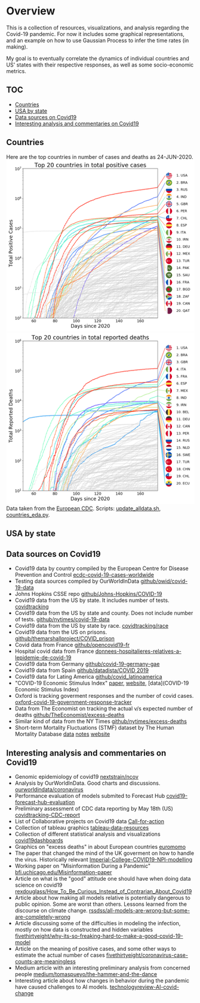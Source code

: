 # Overview

This is a collection of resources, visualizations, and analysis
regarding the Covid-19 pandemic. For now it includes some graphical
representations, and an example on how to use Gaussian Process to infer
the time rates (in making).

My goal is to eventually correlate the dynamics of individual countries
and US' states with their respective responses, as well as some
socio-economic metrics.

## TOC

* [Countries](#Countries)
* [USA by state](#USA-by-state)
* [Data sources on Covid19](#Data-sources-on-Covid19)
* [Interesting analysis and commentaries on Covid19](#Interesting-analysis-and-commentaries-on-Covid19)

## Countries

Here are the top countries in number of cases and deaths as 24-JUN-2020.
![](figures/eda_ecdc_countries_total_cases.png)
![](figures/eda_ecdc_countries_total_deaths.png)
Data taken from the [European CDC](https://opendata.ecdc.europa.eu/covid19/casedistribution/csv). Scripts:
[update_alldata.sh](data/update_alldata.sh),
[countries_eda.py](src/countries_eda.py).

## USA by state

## Data sources on Covid19
* Covid19 data by country compiled by the European Centre for Disease Prevention and Control [ecdc-covid-19-cases-worldwide](https://www.ecdc.europa.eu/en/geographical-distribution-2019-ncov-cases)
* Testing data sources compiled by OurWorldInData [github/owid/covid-19-data](https://github.com/owid/covid-19-data/tree/master/public/data/testing)
* Johns Hopkins CSSE repo [github/Johns-Hopkins/COVID-19](https://github.com/CSSEGISandData/COVID-19)
* Covid19 data from the US by state. It includes number of tests. [covidtracking](https://covidtracking.com/)
* Covid19 data from the US by state and county. Does not include number of tests. [github/nytimes/covid-19-data](https://github.com/nytimes/covid-19-data)
* Covid19 data from the US by state by race. [covidtracking/race](https://covidtracking.com/race)
* Covid19 data from the US on prisons. [github/themarshallproject/COVID_prison](https://github.com/themarshallproject/COVID_prison_data)
* Covid data from France [github/opencovid19-fr](https://github.com/opencovid19-fr/data)
* Hospital covid data from France [donnees-hospitalieres-relatives-a-lepidemie-de-covid-19](https://www.data.gouv.fr/fr/datasets/donnees-hospitalieres-relatives-a-lepidemie-de-covid-19/)
* Covid19 data from Germany [github/covid-19-germany-gae](https://github.com/jgehrcke/covid-19-germany-gae)
* Covid19 data from Spain [github/datadista/COVID 2019](https://github.com/datadista/datasets/tree/master/COVID%2019)
* Covid19 data for Lating America [github/covid_latinoamerica](https://github.com/DataScienceResearchPeru/covid-19_latinoamerica)
* "COVID-19 Economic Stimulus Index" [paper](http://web.boun.edu.tr/elgin/COVID_19.pdf), [website](http://web.boun.edu.tr/elgin/COVID.htm), [data](COVID-19 Economic Stimulus Index)
* Oxford is tracking goverment responses and the number of covid cases. [oxford-covid-19-government-response-tracker](https://www.bsg.ox.ac.uk/research/research-projects/oxford-covid-19-government-response-tracker)
* Data from The Economist on tracking the actual v/s expected number of deaths [github/TheEconomist/excess-deaths](https://github.com/TheEconomist/covid-19-excess-deaths-tracker)
* Similar kind of data from the NY Times [github/nytimes/excess-deaths](https://github.com/nytimes/covid-19-data/tree/master/excess-deaths)
* Short-term Mortality Fluctuations (STMF) dataset by The Human Mortality Database [data](https://www.mortality.org/Public/STMF/Outputs/stmf.csv) [notes](https://www.mortality.org/Public/STMF_DOC/STMFNote.pdf) [website](https://www.mortality.org/)

## Interesting analysis and commentaries on Covid19
* Genomic epidemiology of covid19 [nextstrain/ncov](https://nextstrain.org/ncov)
* Analysis by OurWorldInData. Good charts and discussions. [ourworldindata/coronavirus](https://ourworldindata.org/coronavirus)
* Performance evaluation of models submited to Forecast Hub [covid19-forecast-hub-evaluation](https://github.com/youyanggu/covid19-forecast-hub-evaluation)
* Preliminary assessment of CDC data reporting by May 18th (US) [covidtracking-CDC-report](https://covidtracking.com/documents/CDC%20Data%20Report%20%20-%20The%20COVID%20Tracking%20Project.pdf) 
* List of Collaborative projects on Covid19 data [Call-for-action](https://docs.google.com/document/d/1JWeD1AaIGKMPry_EN8GjIqwX4J4KLQIAqP09exZ-ENI/edit?mkt_tok=eyJpIjoiT0RRd1lqZzVaREF4WVdSbSIsInQiOiJWODlWM0k3dktTbXg0R1ZWbUxpZHlYSEdvalN4WjJcL0llZ0VoV29Veml4XC9PQldKMzN4eUVESzR0QUUzUGwydDhDaFZLKzFPRkR6ajBZNG8yVXRuN01uU0Nqemc4TVJUZERUZ1NQYkV5REs3ZjE2Zm5mZE9BTmtPWEVTd2xhM0RCIn0%3D#)
* Collection of tableau graphics [tableau-data-resources](https://www.tableau.com/covid-19-coronavirus-data-resources)
* Collection of different statistical analysis and visualizations [covid19dashboards](https://covid19dashboards.com/)
* Graphics on "excess deaths" in about European countries [euromomo](https://www.euromomo.eu/graphs-and-maps)
* The paper that changed the mind of the UK goverment on how to handle the virus. Historically relevant
  [Imperial-College-COVID19-NPI-modelling](https://www.imperial.ac.uk/media/imperial-college/medicine/sph/ide/gida-fellowships/Imperial-College-COVID19-NPI-modelling-16-03-2020.pdf)
* Working paper on "Misinformation During a Pandemic" [bfi.uchicago.edu/Misinformation-paper](https://bfi.uchicago.edu/working-paper/2020-44/)
* Article on what is the "good" attitude one should have when doing data science on covid19 [rexdouglass/How_To_Be_Curious_Instead_of_Contrarian_About_Covid19](https://rexdouglass.github.io/TIGR/Douglass_2020_How_To_Be_Curious_Instead_of_Contrarian_About_Covid19.nb.html)
* Article about how making all models relative is potentially dangerous to public opinion. Some are worst than others. Lessons learned from the discourse on climate change. [rssdss/all-models-are-wrong-but-some-are-completely-wrong](https://rssdss.design.blog/2020/03/31/all-models-are-wrong-but-some-are-completely-wrong/)
* Article discussing some of the difficulties in modeling the infection, mostly on how data is constructed and hidden variables [fivethirtyeight/why-its-so-freaking-hard-to-make-a-good-covid-19-model](https://fivethirtyeight.com/features/why-its-so-freaking-hard-to-make-a-good-covid-19-model/)
* Article on the meaning of positive cases, and some other ways to estimate the actual number of cases [fivethirtyeight/coronavirus-case-counts-are-meaningless](https://fivethirtyeight.com/features/coronavirus-case-counts-are-meaningless/)
* Medium article with an interesting preliminary analysis from concerned people [medium/tomaspueyo/the-hammer-and-the-dance](https://medium.com/@tomaspueyo/coronavirus-the-hammer-and-the-dance-be9337092b56)
* Interesting article about how changes in behavior during the pandemic have caused challenges to AI models. [technologyreview-AI-covid-change](https://www.technologyreview.com/2020/05/11/1001563/covid-pandemic-broken-ai-machine-learning-amazon-retail-fraud-humans-in-the-loop/)


